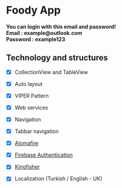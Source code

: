 # Foody App

<p><strong>You can login with this email and password!
  <br/>Email : example@outlook.com
  <br/> Password : example123  </strong></p>

## Technology and structures
- [x] CollectionView and TableView
- [x] Auto layout
- [x] VIPER Pattern
- [x] Web services
- [x] Navigation
- [x] Tabbar navigation
- [x] [Alomafire](https://github.com/Alamofire/Alamofire)
- [x] [Firebase Authentication](https://firebase.google.com/)
- [x] [Kingfisher](https://github.com/onevcat/Kingfisher)
- [x] Localization (Turkish / English - UK)

